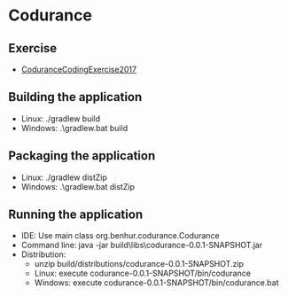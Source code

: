 # Codurance

## Exercise
   * [CoduranceCodingExercise2017](CoduranceCodingExercise2017.pdf)

## Building the application
  * Linux: ./gradlew build
  * Windows: .\gradlew.bat build
  
## Packaging the application
  * Linux: ./gradlew distZip
  * Windows: .\gradlew.bat distZip

## Running the application
  * IDE: Use main class org.benhur.codurance.Codurance
  * Command line: java -jar build\libs\codurance-0.0.1-SNAPSHOT.jar
  * Distribution: 
     * unzip build/distributions/codurance-0.0.1-SNAPSHOT.zip
     * Linux: execute codurance-0.0.1-SNAPSHOT/bin/codurance
     * Windows: execute codurance-0.0.1-SNAPSHOT/bin/codurance.bat